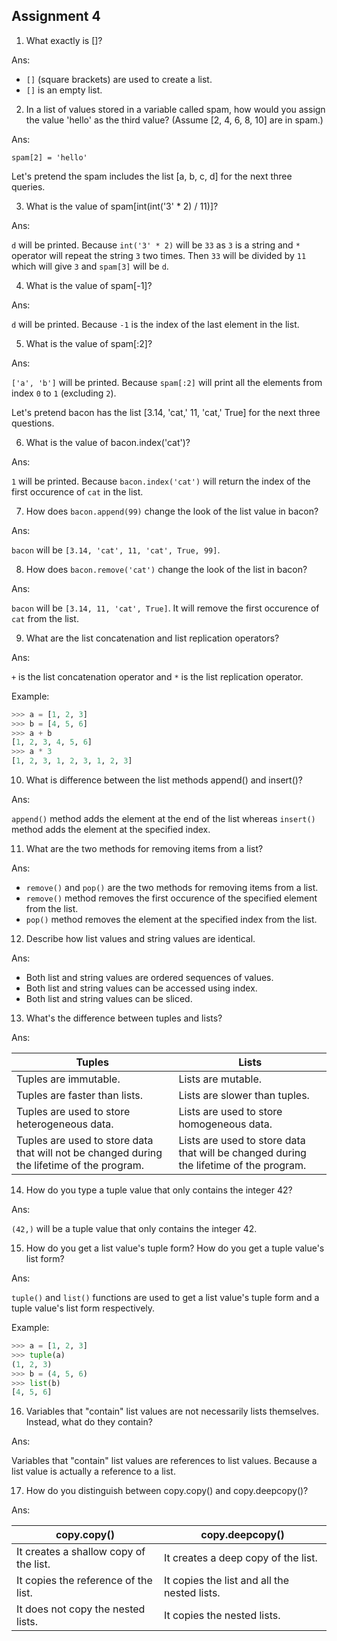 ## Assignment 4


1. What exactly is []?

Ans: 

- `[]` (square brackets) are used to create a list.
- `[]` is an empty list. 



2. In a list of values stored in a variable called spam, how would you assign the value 'hello' as the third value? (Assume [2, 4, 6, 8, 10] are in spam.)

Ans:

```
spam[2] = 'hello'
```

Let's pretend the spam includes the list [a, b, c, d] for the next three queries.



3. What is the value of spam[int(int('3' * 2) / 11)]?

Ans: 

`d` will be printed. Because `int('3' * 2)` will be `33` as `3` is a string and `*` operator will repeat the string `3` two times. Then `33` will be divided by `11` which will give `3` and `spam[3]` will be `d`.



4. What is the value of spam[-1]?

Ans:

 `d` will be printed. Because `-1` is the index of the last element in the list.



5. What is the value of spam[:2]?

Ans:

 `['a', 'b']` will be printed. Because `spam[:2]` will print all the elements from index `0` to `1` (excluding `2`).

Let's pretend bacon has the list [3.14, 'cat,' 11, 'cat,' True] for the next three questions.



6. What is the value of bacon.index('cat')?

Ans:

 `1` will be printed. Because `bacon.index('cat')` will return the index of the first occurence of `cat` in the list.



7. How does `bacon.append(99)` change the look of the list value in bacon?

Ans: 

`bacon` will be `[3.14, 'cat', 11, 'cat', True, 99]`.



8. How does `bacon.remove('cat')` change the look of the list in bacon?

Ans:

 `bacon` will be `[3.14, 11, 'cat', True]`. It will remove the first occurence of `cat` from the list.



9. What are the list concatenation and list replication operators?

Ans:

 `+` is the list concatenation operator and `*` is the list replication operator.

Example:

```python
>>> a = [1, 2, 3]
>>> b = [4, 5, 6]
>>> a + b
[1, 2, 3, 4, 5, 6]
>>> a * 3
[1, 2, 3, 1, 2, 3, 1, 2, 3]
```


10. What is difference between the list methods append() and insert()?

Ans:

 `append()` method adds the element at the end of the list whereas `insert()` method adds the element at the specified index.



11. What are the two methods for removing items from a list?

Ans: 

- `remove()` and `pop()` are the two methods for removing items from a list. 
- `remove()` method removes the first occurence of the specified element from the list.
- `pop()` method removes the element at the specified index from the list.



12. Describe how list values and string values are identical.

Ans: 

- Both list and string values are ordered sequences of values.
- Both list and string values can be accessed using index.
- Both list and string values can be sliced.



13. What's the difference between tuples and lists?

Ans:

| Tuples | Lists |
| --- | --- |
| Tuples are immutable. | Lists are mutable. |
| Tuples are faster than lists. | Lists are slower than tuples. |
| Tuples are used to store heterogeneous data. | Lists are used to store homogeneous data. |
| Tuples are used to store data that will not be changed during the lifetime of the program. | Lists are used to store data that will be changed during the lifetime of the program. |



14. How do you type a tuple value that only contains the integer 42?

Ans: 

`(42,)` will be a tuple value that only contains the integer 42.



15. How do you get a list value's tuple form? How do you get a tuple value's list form?

Ans: 

`tuple()` and `list()` functions are used to get a list value's tuple form and a tuple value's list form respectively.

Example:
```python
>>> a = [1, 2, 3]
>>> tuple(a)
(1, 2, 3)
>>> b = (4, 5, 6)
>>> list(b)
[4, 5, 6]
```

16. Variables that "contain" list values are not necessarily lists themselves. Instead, what do they contain?

Ans: 

Variables that "contain" list values are references to list values. Because a list value is actually a reference to a list.


17. How do you distinguish between copy.copy() and copy.deepcopy()?

Ans:

| copy.copy() | copy.deepcopy() |
| --- | --- |
| It creates a shallow copy of the list. | It creates a deep copy of the list. |
| It copies the reference of the list. | It copies the list and all the nested lists. |
| It does not copy the nested lists. | It copies the nested lists. |